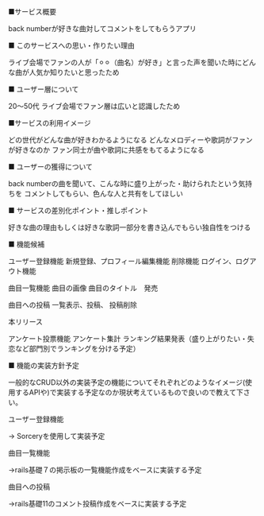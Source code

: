 ■サービス概要

back numberが好きな曲対してコメントをしてもらうアプリ

■ このサービスへの思い・作りたい理由

ライブ会場でファンの人が「⚪︎⚪︎（曲名）が好き」と言った声を聞いた時にどんな曲が人気か知りたいと思ったため

■ ユーザー層について

20〜50代  ライブ会場でファン層は広いと認識したため

■サービスの利用イメージ

どの世代がどんな曲が好きわかるようになる
どんなメロディーや歌詞がファンが好きなのか
ファン同士が曲や歌詞に共感をもてるようになる

■ ユーザーの獲得について

back numberの曲を聞いて、こんな時に盛り上がった・助けられたという気持ちを
コメントしてもらい、色んな人と共有をしてほしい

■ サービスの差別化ポイント・推しポイント

好きな曲の理由もしくは好きな歌詞一部分を書き込んでもらい独自性をつける

■ 機能候補

ユーザー登録機能
新規登録、プロフィール編集機能
削除機能
ログイン、ログアウト機能

曲目一覧機能
曲目の画像
曲目のタイトル　発売

曲目への投稿
一覧表示、投稿、
投稿削除

本リリース

アンケート投票機能
アンケート集計
ランキング結果発表（盛り上がりたい・失恋など部門別でランキングを分ける予定）

■ 機能の実装方針予定

一般的なCRUD以外の実装予定の機能についてそれぞれどのようなイメージ(使用するAPIや)で実装する予定なのか現状考えているもので良いので教えて下さい。

ユーザー登録機能

→ Sorceryを使用して実装予定

曲目一覧機能

→rails基礎７の掲示板の一覧機能作成をベースに実装する予定

曲目への投稿

→rails基礎11のコメント投稿作成をベースに実装する予定